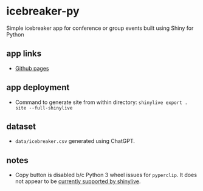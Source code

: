 # icebreaker-py

Simple icebreaker app for conference or group events built using Shiny for Python

## app links

- [Github pages](https://parmsam.github.io/icebreaker-py/site)

## app deployment

- Command to generate site from within directory: `shinylive export . site --full-shinylive`

## dataset

- `data/icebreaker.csv` generated using ChatGPT.

## notes

- Copy button is disabled b/c Python 3 wheel issues for `pyperclip`. It does not appear to be [currently supported by shinylive](https://shiny.posit.co/py/docs/shinylive.html#installed-packages).